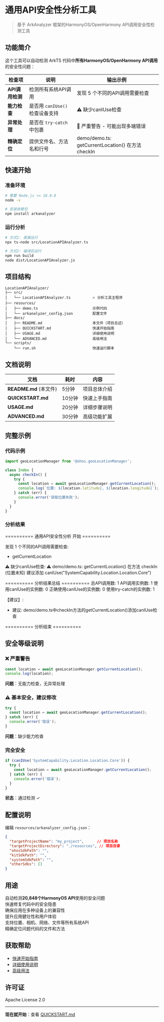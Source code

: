 # 通用API安全性分析工具

> 基于 ArkAnalyzer 框架的HarmonyOS/OpenHarmony API调用安全性检测工具

##  功能简介

这个工具可以自动检测 ArkTS 代码中**所有HarmonyOS/OpenHarmony API调用**的安全性问题：

| 检查项 | 说明 | 输出示例 |
|------|-----|--------|
| **API调用检测** | 检测所有系统API调用 | 发现 5 个不同的API调用需要检查 |
| **能力检查** | 是否用 `canIUse()` 检查设备支持 | ⚠️ 缺少canIUse检查 |
| **异常处理** | 是否在 `try-catch` 中包裹 | 🚨 严重警告 - 可能出现多端错误 |
| **精确定位** | 提供文件名、方法名和行号 | demo/demo.ts: getCurrentLocation() 在方法 checkIn |

##  快速开始

### 准备环境

```bash
# 需要 Node.js >= 18.0.0
node -v

# 安装依赖包
npm install arkanalyzer
```

### 运行分析

```bash
# 方式1: 直接运行
npx ts-node src/LocationAPIAnalyzer.ts

# 方式2: 编译后运行
npm run build
node dist/LocationAPIAnalyzer.js
```

##  项目结构

```
LocationAPIAnalyzer/
├── src/
│   └── LocationAPIAnalyzer.ts          ⭐ 分析工具主程序
├── resources/
│   ├── demo.ts                         示例代码
│   └── arkanalyzer_config.json         配置文件
├── docs/
│   ├── README.md                       本文件（项目总述）
│   ├── QUICKSTART.md                   快速开始指南
│   ├── USAGE.md                        详细使用说明
│   └── ADVANCED.md                     高级用法
└── scripts/
    └── run.sh                          快速运行脚本
```

##  文档说明

| 文档 | 耗时 | 内容 |
|------|------|-----|
| **README.md** (本文件) | 5分钟 | 项目总体介绍 |
| **QUICKSTART.md** | 10分钟 | 快速上手指南 |
| **USAGE.md** | 20分钟 | 详细步骤说明 |
| **ADVANCED.md** | 30分钟 | 高级功能扩展 |

##  完整示例

### 代码示例

```typescript
import geoLocationManager from '@ohos.geoLocationManager';

class Index {
  async checkIn() {
    try {
      const location = await geoLocationManager.getCurrentLocation();
      console.log(`位置: ${location.latitude}, ${location.longitude}`);
    } catch (err) {
      console.error('获取位置失败');
    }
  }
}
```

### 分析结果


========== 通用API安全性分析 开始 ==========

发现 1 个不同的API调用需要检查:
  - getCurrentLocation

⚠️  缺少canIUse检查:
   ⚠️  demo/demo.ts: getCurrentLocation() 在方法 checkIn (位置未知)
      建议添加 canIUse("SystemCapability.Location.Location.Core")

========== 分析结果总结 ==========
总API调用数: 1
API调用实例数: 1
使用canIUse的实例数: 0
正确使用canIUse的实例数: 0
使用try-catch的实例数: 1

【建议】:
  - 建议: demo/demo.ts中checkIn方法的getCurrentLocation()添加canIUse检查

========== 分析结束 ==========

##  安全等级说明

### ❌ 严重警告

```typescript
const location = await geoLocationManager.getCurrentLocation();
console.log(location);
```

**问题**：无能力检查，无异常处理

### ⚠️ 基本安全，建议修改

```typescript
try {
  const location = await geoLocationManager.getCurrentLocation();
} catch (err) {
  console.error('错误');
}
```

**问题**：缺少能力检查

### 完全安全

```typescript
if (canIUse('SystemCapability.Location.Location.Core')) {
  try {
    const location = await geoLocationManager.getCurrentLocation();
  } catch (err) {
    console.error('错误');
  }
}
```

**状态**：通过检测 ✓

##  配置说明

编辑 `resources/arkanalyzer_config.json`：

```json
{
  "targetProjectName": "my_project",      // 项目名称
  "targetProjectDirectory": "./resources", // 项目目录
  "ohosSdkPath": "",
  "kitSdkPath": "",
  "systemSdkPath": "",
  "otherSdks": []
}
```

##  用途

 自动检测**20,848个HarmonyOS API**使用的安全问题  
 快速修复代码中的安全隐患  
 确保应用在多种设备上的兼容性  
 提升应用健壮性和用户体验  
 支持位置、相机、网络、文件等所有系统API  
 精确定位问题代码的文件和方法  

##  获取帮助

-  [快速开始指南](./QUICKSTART.md)
-  [详细使用说明](./USAGE.md)
-  [高级用法](./ADVANCED.md)

##  许可证

Apache License 2.0

---

**现在就开始**：查看 [QUICKSTART.md](./QUICKSTART.md)
